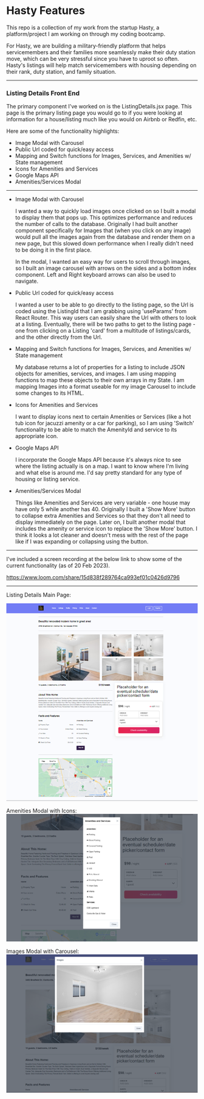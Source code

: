 # Hasty Features

This repo is a collection of my work from the startup Hasty, a platform/project I am working on through my coding bootcamp.

For Hasty, we are building a military-friendly platform that helps servicemembers and their families more seamlessly make their duty station move, which can be very stressful since you have to uproot so often. Hasty's listings will help match servicemembers with housing depending on their rank, duty station, and family situation.

---

### Listing Details Front End

The primary component I've worked on is the ListingDetails.jsx page. This page is the primary listing page you would go to if you were looking at information for a house/listing much like you would on Airbnb or Redfin, etc.

Here are some of the functionality highlights:

- Image Modal with Carousel
- Public Url coded for quick/easy access
- Mapping and Switch functions for Images, Services, and Amenities w/ State management
- Icons for Amenities and Services
- Google Maps API
- Amenities/Services Modal

---

- Image Modal with Carousel

  I wanted a way to quickly load images once clicked on so I built a modal to display them that pops up. This optimizes performance and reduces the number of calls to the database. Originally I had built another component specifically for Images that (when you click on any image) would pull all the images again from the database and render them on a new page, but this slowed down performance when I really didn't need to be doing it in the first place.

  In the modal, I wanted an easy way for users to scroll through images, so I built an image carousel with arrows on the sides and a bottom index component. Left and Right keyboard arrows can also be used to navigate.

- Public Url coded for quick/easy access

  I wanted a user to be able to go directly to the listing page, so the Url is coded using the ListingId that I am grabbing using 'useParams' from React Router. This way users can easily share the Url with others to look at a listing. Eventually, there will be two paths to get to the listing page - one from clicking on a Listing 'card' from a multitude of listings/cards, and the other directly from the Url.

- Mapping and Switch functions for Images, Services, and Amenities w/ State management

  My database returns a lot of properties for a listing to include JSON objects for amenities, services, and images. I am using mapping functions to map these objects to their own arrays in my State.
  I am mapping Images into a format useable for my image Carousel to include some changes to its HTML.

- Icons for Amenities and Services

  I want to display icons next to certain Amenities or Services (like a hot tub icon for jacuzzi amenity or a car for parking), so I am using 'Switch' functionality to be able to match the AmenityId and service to its appropriate icon.

- Google Maps API

  I incorporate the Google Maps API because it's always nice to see where the listing actually is on a map. I want to know where I'm living and what else is around me. I'd say pretty standard for any type of housing or listing service.

- Amenities/Services Modal

  Things like Amenities and Services are very variable - one house may have only 5 while another has 40. Originally I built a 'Show More' button to collapse extra Amenities and Services so that they don't all need to display immediately on the page. Later on, I built another modal that includes the amenity or service icon to replace the 'Show More' button. I think it looks a lot cleaner and doesn't mess with the rest of the page like if I was expanding or collapsing using the button.

---

I've included a screen recording at the below link to show some of the current functionality (as of 20 Feb 2023).

https://www.loom.com/share/15d838f289764ca993ef01c0426d9796

---

Listing Details Main Page:

![Listing Details Main](Images/Listing-Details-Main.png)

Amenities Modal with Icons:
![Amenities Modal with Icons](Images/Amenities-Modal-with-Icons.png)

Images Modal with Carousel:
![Images Modal with Carousel](Images/Images-Modal-with-Carousel.png)

